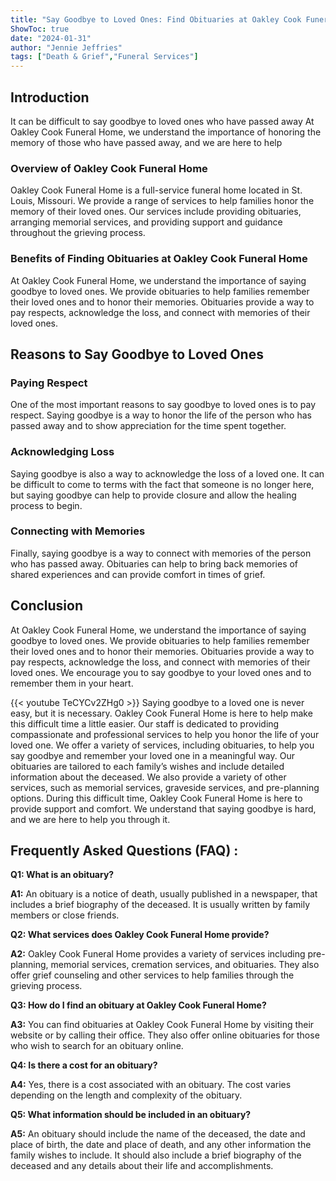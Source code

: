 ```yaml
---
title: "Say Goodbye to Loved Ones: Find Obituaries at Oakley Cook Funeral Home"
ShowToc: true 
date: "2024-01-31"
author: "Jennie Jeffries" 
tags: ["Death & Grief","Funeral Services"]
---
```

## Introduction 

It can be difficult to say goodbye to loved ones who have passed away At Oakley Cook Funeral Home, we understand the importance of honoring the memory of those who have passed away, and we are here to help 

### Overview of Oakley Cook Funeral Home 

Oakley Cook Funeral Home is a full-service funeral home located in St. Louis, Missouri. We provide a range of services to help families honor the memory of their loved ones. Our services include providing obituaries, arranging memorial services, and providing support and guidance throughout the grieving process. 

### Benefits of Finding Obituaries at Oakley Cook Funeral Home 

At Oakley Cook Funeral Home, we understand the importance of saying goodbye to loved ones. We provide obituaries to help families remember their loved ones and to honor their memories. Obituaries provide a way to pay respects, acknowledge the loss, and connect with memories of their loved ones. 

## Reasons to Say Goodbye to Loved Ones

### Paying Respect

One of the most important reasons to say goodbye to loved ones is to pay respect. Saying goodbye is a way to honor the life of the person who has passed away and to show appreciation for the time spent together. 

### Acknowledging Loss

Saying goodbye is also a way to acknowledge the loss of a loved one. It can be difficult to come to terms with the fact that someone is no longer here, but saying goodbye can help to provide closure and allow the healing process to begin. 

### Connecting with Memories

Finally, saying goodbye is a way to connect with memories of the person who has passed away. Obituaries can help to bring back memories of shared experiences and can provide comfort in times of grief. 

## Conclusion 

At Oakley Cook Funeral Home, we understand the importance of saying goodbye to loved ones. We provide obituaries to help families remember their loved ones and to honor their memories. Obituaries provide a way to pay respects, acknowledge the loss, and connect with memories of their loved ones. We encourage you to say goodbye to your loved ones and to remember them in your heart.

{{< youtube TeCYCv2ZHg0 >}} 
Saying goodbye to a loved one is never easy, but it is necessary. Oakley Cook Funeral Home is here to help make this difficult time a little easier. Our staff is dedicated to providing compassionate and professional services to help you honor the life of your loved one. We offer a variety of services, including obituaries, to help you say goodbye and remember your loved one in a meaningful way. Our obituaries are tailored to each family’s wishes and include detailed information about the deceased. We also provide a variety of other services, such as memorial services, graveside services, and pre-planning options. During this difficult time, Oakley Cook Funeral Home is here to provide support and comfort. We understand that saying goodbye is hard, and we are here to help you through it.

## Frequently Asked Questions (FAQ) :
**Q1: What is an obituary?**

**A1:** An obituary is a notice of death, usually published in a newspaper, that includes a brief biography of the deceased. It is usually written by family members or close friends.

**Q2: What services does Oakley Cook Funeral Home provide?**

**A2:** Oakley Cook Funeral Home provides a variety of services including pre-planning, memorial services, cremation services, and obituaries. They also offer grief counseling and other services to help families through the grieving process.

**Q3: How do I find an obituary at Oakley Cook Funeral Home?**

**A3:** You can find obituaries at Oakley Cook Funeral Home by visiting their website or by calling their office. They also offer online obituaries for those who wish to search for an obituary online.

**Q4: Is there a cost for an obituary?**

**A4:** Yes, there is a cost associated with an obituary. The cost varies depending on the length and complexity of the obituary.

**Q5: What information should be included in an obituary?**

**A5:** An obituary should include the name of the deceased, the date and place of birth, the date and place of death, and any other information the family wishes to include. It should also include a brief biography of the deceased and any details about their life and accomplishments.



